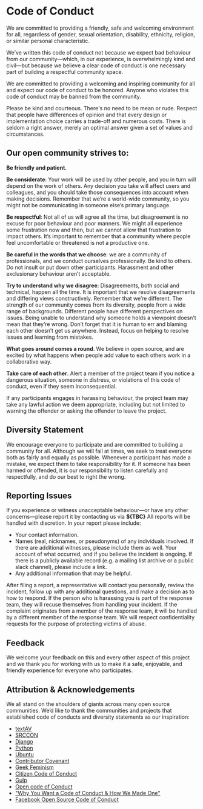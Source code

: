 # Code of Conduct

We are committed to providing a friendly, safe and welcoming environment for all, regardless of gender, sexual orientation, disability, ethnicity, religion, or similar personal characteristic.

We’ve written this code of conduct not because we expect bad behaviour from our community—which, in our experience, is overwhelmingly kind and civil—but because we believe a clear code of conduct is one necessary part of building a respectful community space.

We are committed to providing a welcoming and inspiring community for all and expect our code of conduct to be honored. Anyone who violates this code of conduct may be banned from the community.

Please be kind and courteous. There's no need to be mean or rude. Respect that people have differences of opinion and that every design or implementation choice carries a trade-off and numerous costs. There is seldom a right answer, merely an optimal answer given a set of values and circumstances.

## Our open community strives to:

**Be friendly and patient**.

**Be considerate**: Your work will be used by other people, and you in turn will depend on the work of others. Any decision you take will affect users and colleagues, and you should take those consequences into account when making decisions. Remember that we’re a world-wide community, so you might not be communicating in someone else’s primary language.

**Be respectful**: Not all of us will agree all the time, but disagreement is no excuse for poor behaviour and poor manners. We might all experience some frustration now and then, but we cannot allow that frustration to impact others. It’s important to remember that a community where people feel uncomfortable or threatened is not a productive one.

**Be careful in the words that we choose**: we are a community of professionals, and we conduct ourselves professionally. Be kind to others. Do not insult or put down other participants. Harassment and other exclusionary behaviour aren’t acceptable.

**Try to understand why we disagree**: Disagreements, both social and technical, happen all the time. It is important that we resolve disagreements and differing views constructively. Remember that we’re different. The strength of our community comes from its diversity, people from a wide range of backgrounds. Different people have different perspectives on issues. Being unable to understand why someone holds a viewpoint doesn’t mean that they’re wrong. Don’t forget that it is human to err and blaming each other doesn’t get us anywhere. Instead, focus on helping to resolve issues and learning from mistakes.

**What goes around comes a round**. We believe in open source, and are excited by what happens when people add value to each others work in a collaborative way.

**Take care of each other**. Alert a member of the project team if you notice a dangerous situation, someone in distress, or violations of this code of conduct, even if they seem inconsequential.

If any participants engages in harassing behaviour, the project team may take any lawful action we deem appropriate, including but not limited to warning the offender or asking the offender to leave the project.

## Diversity Statement

We encourage everyone to participate and are committed to building a community for all. Although we will fail at times, we seek to treat everyone both as fairly and equally as possible. Whenever a participant has made a mistake, we expect them to take responsibility for it. If someone has been harmed or offended, it is our responsibility to listen carefully and respectfully, and do our best to right the wrong.

## Reporting Issues

If you experience or witness unacceptable behaviour—or have any other concerns—please report it by contacting us via **${TBC}**<!-- TODO: we need to add an email for contact  eg at textAV we had - textav@bbcnewslabs.co.uk. --> All reports will be handled with discretion. In your report please include:

- Your contact information.
- Names (real, nicknames, or pseudonyms) of any individuals involved. If there are additional witnesses, please include them as well. Your account of what occurred, and if you believe the incident is ongoing. If there is a publicly available record (e.g. a mailing list archive or a public slack channel), please include a link.
- Any additional information that may be helpful.

After filing a report, a representative will contact you personally, review the incident, follow up with any additional questions, and make a decision as to how to respond. If the person who is harassing you is part of the response team, they will recuse themselves from handling your incident. If the complaint originates from a member of the response team, it will be handled by a different member of the response team. We will respect confidentiality requests for the purpose of protecting victims of abuse.

## Feedback

We welcome your feedback on this and every other aspect of this project and we thank you for working with us to make it a safe, enjoyable, and friendly experience for everyone who participates.

## Attribution & Acknowledgements

We all stand on the shoulders of giants across many open source communities. We’d like to thank the communities and projects that established code of conducts and diversity statements as our inspiration:

- [textAV](https://sites.google.com/view/textav/conduct-london-18)
- [SRCCON](https://srccon.org/conduct/)
- [Django](https://www.djangoproject.com/conduct/reporting/)
- [Python](https://www.python.org/community/diversity/)
- [Ubuntu](https://www.ubuntu.com/community/code-of-conduct)
- [Contributor Covenant](https://www.contributor-covenant.org/)
- [Geek Feminism](https://geekfeminism.org/about/code-of-conduct/)
- [Citizen Code of Conduct](http://citizencodeofconduct.org/)
- [Gulp](https://github.com/gulpjs/gulp/blob/master/CONTRIBUTING.md)
- [Open code of Conduct](https://todogroup.org/opencodeofconduct/)
- ["Why You Want a Code of Conduct & How We Made One"](http://incisive.nu/2014/codes-of-conduct/)
- [Facebook Open Source Code of Conduct](https://code.fb.com/codeofconduct/)

